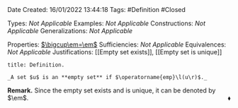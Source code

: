 <br />
<br />

Date Created: 16/01/2022 13:44:18
Tags: #Definition #Closed

Types: _Not Applicable_
Examples: _Not Applicable_ 
Constructions: _Not Applicable_
Generalizations: _Not Applicable_

Properties: [$\bigcup\em=\em$](Union%20of%20empty%20set%20is%20empty.md)
Sufficiencies: _Not Applicable_
Equivalences: _Not Applicable_
Justifications: [[Empty set exists]], [[Empty set is unique]]

``` ad-Definition
title: Definition.

_A set $u$ is an **empty set** if $\operatorname{emp}\l(u\r)$._

```

**Remark.** Since the empty set exists and is unique, it can be denoted by $\em$.<span style="float:right;">$\blacklozenge$</span>
